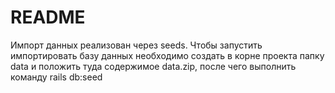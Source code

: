 # README

Импорт данных реализован через seeds. Чтобы запустить импортировать базу данных
необходимо создать в корне проекта папку data и положить туда содержимое data.zip, после чего выполнить команду rails db:seed